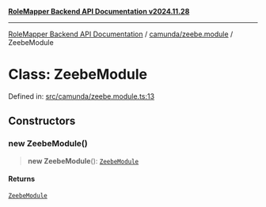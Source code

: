 [**RoleMapper Backend API Documentation v2024.11.28**](../../../README.md)

***

[RoleMapper Backend API Documentation](../../../modules.md) / [camunda/zeebe.module](../README.md) / ZeebeModule

# Class: ZeebeModule

Defined in: [src/camunda/zeebe.module.ts:13](https://github.com/FlowCraft-AG/RoleMapper/blob/bf5085d9e7de1fbc4b709bcc4add48f0b20f2b21/backend/src/camunda/zeebe.module.ts#L13)

## Constructors

### new ZeebeModule()

> **new ZeebeModule**(): [`ZeebeModule`](ZeebeModule.md)

#### Returns

[`ZeebeModule`](ZeebeModule.md)

